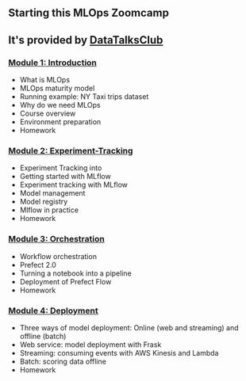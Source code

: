 ## Starting this MLOps Zoomcamp
## It's provided by [DataTalksClub](https://github.com/DataTalksClub/mlops-zoomcamp)
### [Module 1: Introduction](1-Introduction)

* What is MLOps
* MLOps maturity model
* Running example: NY Taxi trips dataset
* Why do we need MLOps
* Course overview
* Environment preparation
* Homework

### [Module 2: Experiment-Tracking](2-Experiment-tracking)
* Experiment Tracking into
* Getting started with MLflow
* Experiment tracking with MLflow
* Model management
* Model registry
* Mlflow in practice
* Homework
### [Module 3: Orchestration](3-Orchestration)
* Workflow orchestration
* Prefect 2.0
* Turning a notebook into a pipeline
* Deployment of Prefect Flow
* Homework

### [Module 4: Deployment](4-Deployment)
* Three ways of model deployment: Online (web and streaming) and offline (batch)
* Web service: model deployment with Frask
* Streaming: consuming events with AWS Kinesis and Lambda
* Batch: scoring data offline
* Homework